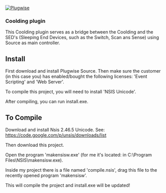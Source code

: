 [![Plugwise](https://www.plugwise.com/skin/frontend/base/default/images/plugwise-logo.png)](https://www.plugwise.com)

### Coolding plugin

This Coolding plugin serves as a bridge between the Coolding and the SED's (Sleeping End Devices, such as the Switch, Scan ans Sense) using Source as main controller.

## Install

First download and install Plugwise Source. Then make sure the customer (in this case you) has enabled/bought the following licenses: 'Event Scripting' and 'Web Server'.

To compile this project, you will need to install 'NSIS Unicode'.

After compiling, you can run install.exe.

## To Compile

Download and install Nsis 2.46.5 Unicode. See: https://code.google.com/p/unsis/downloads/list

Then download this project.

Open the program 'makensisw.exe' (for me it's located: in C:\Program Files\NSIS\makensisw.exe).

Inside my project there is a file named 'compile.nsis', drag this file to the recently opened program 'makensisw'.

This will compile the project and install.exe will be updated!